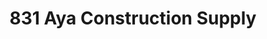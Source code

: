 ---
title: "831 Aya Construction Supply"
url: /talisay/831-aya-construction-supply/
shop: hardware
---